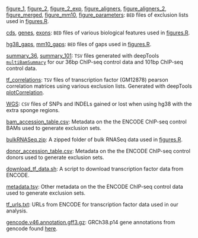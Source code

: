 [figure_1](figure_1), [figure_2](figure_2), [figure_2_exp](figure_2_exp), [figure_aligners](figure_aligners), [figure_aligners_2](figure_aligners_2), [figure_merged](figure_merged), [figure_mm10](figure_mm10), [figure_parameters](figure_parameters): `BED` files of exclusion lists used in [figures.R](../figures.R).

[cds](cds), [genes](genes), [exons](exons): `BED` files of various biological features used in [figures.R](../figures.R).

[hg38_gaps](hg38_gaps), [mm10_gaps](mm10_gaps): `BED` files of gaps used in [figures.R](../figures.R).

[summary_36](summary_36), [summary_101](summary_101): `TSV` files generated with deepTools [`multiBamSummary`](https://gensoft.pasteur.fr/docs/deepTools/3.4.1/content/tools/multiBamSummary.html) for our 36bp ChIP-seq control data and 101bp ChIP-seq control data.

[tf_correlations](tf_correlations): `TSV` files of transcription factor (GM12878) pearson correlation matrices using various exclusion lists. Generated with deepTools [plotCorrelation](https://gensoft.pasteur.fr/docs/deepTools/3.4.1/content/tools/plotCorrelation.html).

[WGS](WGS): `CSV` files of SNPs and INDELs gained or lost when using hg38 with the extra sponge regions.

[bam_accession_table.csv](bam_accession_table.csv): Metadata on the the ENCODE ChIP-seq control BAMs used to generate exclusion sets.

[bulkRNASeq.zip](bulkRNASeq.zip): A zipped folder of bulk RNASeq data used in [figures.R](../figures.R).

[donor_accession_table.csv](bam_accession_table.csv): Metadata on the the ENCODE ChIP-seq control donors used to generate exclusion sets.

[download_tf_data.sh](download_tf_data.sh): A script to download transcription factor data from ENCODE.

[metadata.tsv](metadata.tsv): Other metadata on the the ENCODE ChIP-seq control data used to generate exclusion sets.

[tf_urls.txt](tf_urls.txt): URLs from ENCODE for transcription factor data used in our analysis.

[gencode.v46.annotation.gff3.gz](gencode.v46.annotation.gff3.gz): GRCh38.p14 gene annotations from gencode found [here](https://www.gencodegenes.org/human/release_46).
